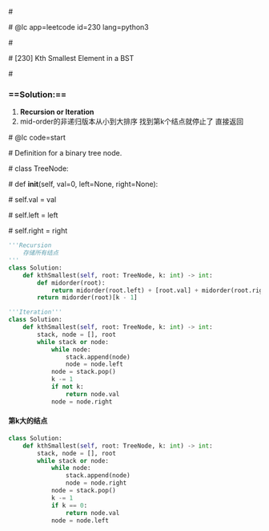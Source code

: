 \#

\# @lc app=leetcode id=230 lang=python3

\#

\# [230] Kth Smallest Element in a BST

\#

### **==Solution:==**

1. **Recursion or Iteration**
2. mid-order的非递归版本从小到大排序 找到第k个结点就停止了 直接返回

\# @lc code=start

\# Definition for a binary tree node.

\# class TreeNode:

\#     def __init__(self, val=0, left=None, right=None):

\#         self.val = val

\#         self.left = left

\#         self.right = right

```python
'''Recursion
	存储所有结点
'''
class Solution:
	def kthSmallest(self, root: TreeNode, k: int) -> int:
        def midorder(root):
            return midorder(root.left) + [root.val] + midorder(root.right) if root else []
        return midorder(root)[k - 1]
```



```python
'''Iteration'''
class Solution:
	def kthSmallest(self, root: TreeNode, k: int) -> int:
        stack, node = [], root
        while stack or node:
            while node:
                stack.append(node)
                node = node.left
            node = stack.pop()
            k -= 1
            if not k:
                return node.val
            node = node.right
```



#### 第k大的结点

```python
class Solution:
	def kthSmallest(self, root: TreeNode, k: int) -> int:
        stack, node = [], root
        while stack or node:
            while node:
                stack.append(node)
                node = node.right
            node = stack.pop()
            k -= 1
            if k == 0:
                return node.val
            node = node.left
            
```

